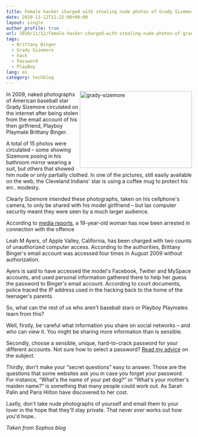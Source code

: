```yaml
---
title: Female hacker charged with stealing nude photos of Grady Sizemore
date: 2010-11-12T11:22:00+00:00
layout: single
author_profile: true
url: 2010/11/12/female-hacker-charged-with-stealing-nude-photos-of-grady-sizemore/
tags:
  - Brittany Binger
  - Grady Sizemore
  - hack
  - Password
  - PlayBoy
lang: en
category: techblog
---
```

[<img title="grady-sizemore" border="0" alt="grady-sizemore" align="right" src="http://lh5.ggpht.com/_vaUVXcmC3OI/TN0cUw_UtgI/AAAAAAAADHs/zN2hx-5wyew/grady-sizemore_thumb.jpg?imgmax=800" width="304" height="208" />](http://lh5.ggpht.com/_vaUVXcmC3OI/TN0cS1d8BZI/AAAAAAAADHo/uQMx_sgi25g/s1600-h/grady-sizemore%5B2%5D.jpg)In 2009, naked photographs of American baseball star Grady Sizemore circulated on the internet after being stolen from the email account of his then girlfriend, Playboy Playmate Brittany Binger.

A total of 15 photos were circulated – some showing Sizemore posing in his bathroom mirror wearing a suit, but others that showed him nude or only partially clothed. In one of the pictures, still easily available on the web, the Cleveland Indians' star is using a coffee mug to protect his err.. modesty.

Clearly Sizemore intended these photographs, taken on his cellphone's camera, to only be shared with his model girlfriend – but lax computer security meant they were seen by a much larger audience.

According to <a href="http://www.startribune.com/local/south/107009288.html" target="_blank">media reports</a>, a 19-year-old woman has now been arrested in connection with the offence

Leah M Ayers, of Apple Valley, California, has been charged with two counts of unauthorized computer access. According to the authorities, Brittany Binger's email account was accessed four times in August 2009 without authorization.

Ayers is said to have accessed the model's Facebook, Twitter and MySpace accounts, and used personal information gathered there to help her guess the password to Binger's email account. According to court documents, police traced the IP address used in the hacking back to the home of the teenager's parents.

So, what can the rest of us who aren't baseball stars or Playboy Playmates learn from this?

Well, firstly, be careful what information you share on social networks – and who can view it. You might be sharing more information than is sensible.

Secondly, choose a sensible, unique, hard-to-crack password for your different accounts. Not sure how to select a password? <a href="/en/knowledge-base/security/passwords" target="_blank">Read my advice</a> on the subject.

Thirdly, don't make your “secret questions” easy to answer. Those are the questions that some websites ask you in case you forget your password. For instance, “What's the name of your pet dog?” or “What's your mother's maiden name?” is something that many people could work out. As Sarah Palin and Paris Hilton have discovered to her cost.

Lastly, don't take nude photographs of yourself and email them to your lover in the hope that they'll stay private. That never _ever_ works out how you'd hope..

_Taken from Sophos blog_